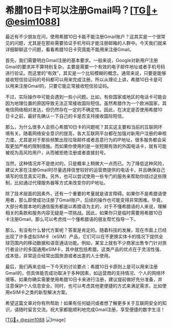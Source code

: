 # 希腊10日卡可以注册Gmail吗？[[TG💪+ @esim1088](https://t.me/s/esim1088)]

最近有不少朋友在问，使用希腊10日卡能不能注册Gmail账户？这其实是一个很常见的问题，尤其是在那些需要验证手机号码才能注册邮箱的人群中。今天我们就来详细聊聊这个问题，看看希腊10日卡究竟能不能用来注册Gmail。

首先，我们需要明白Gmail注册的基本要求。一般来说，Google对新用户注册Gmail的要求并不算特别复杂，主要是需要一个有效的电子邮件地址或者手机号码进行验证。而这里的“有效”，其实是一个比较模糊的概念。通常来说，只要是能够接收短信验证码的号码都可以用来完成注册。所以从理论上讲，希腊10日卡是可以用来注册Gmail的，只要它能正常接收短信验证码。

不过，实际操作中可能会遇到一些小问题。比如，有些国家或地区的电话卡可能会因为地理位置的原因导致无法正常接收国际短信。虽然希腊作为一个欧洲国家，其电信网络相对发达，但仍然存在一定的不确定性。因此，在决定是否使用希腊10日卡之前，最好先确认一下自己的卡是否支持接收国际短信。

那么，为什么很多人会担心希腊10日卡的问题呢？其实这主要和当前的互联网环境有关。随着网络安全意识的提高，各大互联网平台都在加强对新用户注册的审核力度。尤其是对于那些频繁出现垃圾邮件或者恶意行为的IP地址，很多服务都会采取更加严格的限制措施。而如果你使用的是一张短期有效的外国电话卡，就有可能被视为高风险用户，从而被拒绝注册或者直接封号。

当然，这种情况并不是绝对的，只是概率上稍微大一点而已。为了降低这种风险，建议大家在注册Gmail时尽量选择信誉较好的运营商提供的电话卡，并且确保自己填写的信息真实可靠。另外，也可以尝试使用一些专门的服务来帮助你绕过这些限制，比如通过代理服务器等方式来改变你的IP地址。

除了技术层面的因素外，还有一个重要的考量就是语言障碍。如果你不是希腊语使用者，那么即使成功注册了Gmail账户，后续的操作也可能变得非常困难。毕竟，大部分希腊本地的通信服务都是以希腊语为主的，对于不懂希腊语的人来说，理解相关的条款和服务内容无疑是一项挑战。因此，如果你只是临时需要用希腊10日卡注册Gmail，那么可以考虑找一个懂希腊语的朋友帮忙指导一下。

那么，有没有什么替代方案呢？答案是肯定的。随着科技的发展，现在市面上已经出现了许多虚拟SIM卡（eSIM）产品，它们可以在不更换实体卡的情况下提供全球范围内的移动数据和语音通话功能。例如，某宝上就有不少商家出售专门针对旅行者设计的多国通用eSIM卡，其中就包括希腊。这类产品的优点在于灵活性强、成本低，非常适合经常出国旅游或者出差的人士使用。

最后，我们再来总结一下今天的讨论要点：希腊10日卡原则上是可以用来注册Gmail的，但具体能否成功取决于多种因素，如运营商的支持情况、个人的网络环境等。如果你确实需要使用希腊10日卡来进行注册，建议提前做好充分准备，并注意保护个人信息安全。同时，也可以考虑其他更便捷的方式来满足需求，比如使用eSIM卡之类的新型解决方案。

希望这篇文章对你有所帮助！如果有任何疑问或者想了解更多关于互联网安全的知识，请随时留言交流。祝大家都能顺利地完成Gmail注册，享受便捷的数字生活！

[[TG💪+ @esim1088](https://t.me/s/esim1088) ![Image](https://i.postimg.cc/4NQfJmqS/Snipaste-2025-05-13-00-14-12.png)]